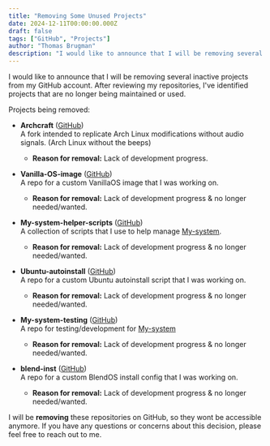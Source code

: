 ```yaml
---
title: "Removing Some Unused Projects"
date: 2024-12-11T00:00:00.000Z
draft: false
tags: ["GitHub", "Projects"]
author: "Thomas Brugman"
description: "I would like to announce that I will be removing several inactive projects from my GitHub account. After reviewing my repositories, I've identified projects tha..."
---
```

I would like to announce that I will be removing several inactive projects from my GitHub account. After reviewing my repositories, I've identified projects that are no longer being maintained or used.

Projects being removed:

* **Archcraft** ([GitHub](https://github.com/Githubguy132010/archcraft))  
  A fork intended to replicate Arch Linux modifications without audio signals. (Arch Linux without the beeps)
  * **Reason for removal:** Lack of development progress.

* **Vanilla-OS-image** ([GitHub](https://github.com/Githubguy132010/VanillaOS-image))  
  A repo for a custom VanillaOS image that I was working on.
  * **Reason for removal:** Lack of development progress & no longer needed/wanted.

* **My-system-helper-scripts** ([GitHub](https://github.com/Githubguy132010/My-system-helper-scripts))  
  A collection of scripts that I use to help manage [My-system](https://github.com/Githubguy132010/My-system).
  * **Reason for removal:** Lack of development progress & no longer needed/wanted.

* **Ubuntu-autoinstall** ([GitHub](https://github.com/Githubguy132010/Ubuntu-autoinstall))  
  A repo for a custom Ubuntu autoinstall script that I was working on.
  * **Reason for removal:** Lack of development progress & no longer needed/wanted.

* **My-system-testing** ([GitHub](https://github.com/Githubguy132010/My-system-testing))  
  A repo for testing/development for [My-system](https://github.com/Githubguy132010/My-system)
  * **Reason for removal:** Lack of development progress & no longer needed/wanted.

* **blend-inst** ([GitHub](https://github.com/Githubguy132010/blend-inst))  
  A repo for a custom BlendOS install config that I was working on.
  * **Reason for removal:** Lack of development progress & no longer needed/wanted.

I will be **removing** these repositories on GitHub, so they wont be accessible anymore. If you have any questions or concerns about this decision, please feel free to reach out to me.